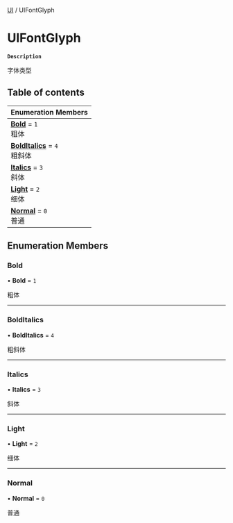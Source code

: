 [UI](../modules/UI.UI.md) / UIFontGlyph

# UIFontGlyph <Badge type="tip" text="Enumeration" /> 

**`Description`**

字体类型

## Table of contents

| Enumeration Members |
| :-----|
| **[Bold](UI.UIFontGlyph.md#bold)** = ``1`` <br> 粗体|
| **[BoldItalics](UI.UIFontGlyph.md#bolditalics)** = ``4`` <br> 粗斜体|
| **[Italics](UI.UIFontGlyph.md#italics)** = ``3`` <br> 斜体|
| **[Light](UI.UIFontGlyph.md#light)** = ``2`` <br> 细体|
| **[Normal](UI.UIFontGlyph.md#normal)** = ``0`` <br> 普通|

## Enumeration Members

### Bold  

• **Bold** = ``1``

粗体

___

### BoldItalics  

• **BoldItalics** = ``4``

粗斜体

___

### Italics  

• **Italics** = ``3``

斜体

___

### Light  

• **Light** = ``2``

细体

___

### Normal  

• **Normal** = ``0``

普通

